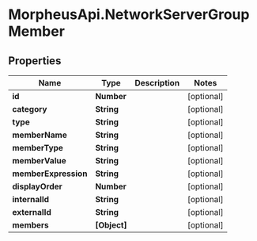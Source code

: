 # MorpheusApi.NetworkServerGroupMember

## Properties

Name | Type | Description | Notes
------------ | ------------- | ------------- | -------------
**id** | **Number** |  | [optional] 
**category** | **String** |  | [optional] 
**type** | **String** |  | [optional] 
**memberName** | **String** |  | [optional] 
**memberType** | **String** |  | [optional] 
**memberValue** | **String** |  | [optional] 
**memberExpression** | **String** |  | [optional] 
**displayOrder** | **Number** |  | [optional] 
**internalId** | **String** |  | [optional] 
**externalId** | **String** |  | [optional] 
**members** | **[Object]** |  | [optional] 


